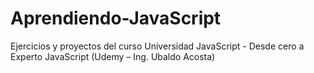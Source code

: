 # Aprendiendo-JavaScript
Ejercicios y proyectos del curso Universidad JavaScript -  Desde cero a Experto JavaScript (Udemy – Ing. Ubaldo Acosta)
